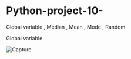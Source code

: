 # Python-project-10-
Global variable , Median , Mean , Mode , Random

Global variable

![Capture](https://user-images.githubusercontent.com/82317107/118362647-f20f7100-b5ad-11eb-9a96-fdbb42199489.PNG)
